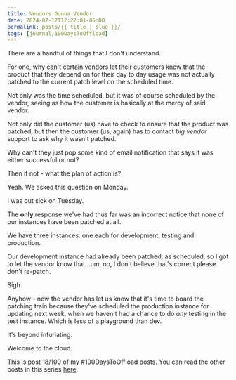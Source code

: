 ```yaml
---
title: Vendors Gonna Vendor
date: 2024-07-17T12:22:01-05:00
permalink: posts/{{ title | slug }}/
tags: [journal,100DaysToOffload]
---
```

There are a handful of things that I don't understand.

For one, why can't certain vendors let their customers know that the product that they depend on for their day to day usage was not actually patched to the current patch level on the scheduled time.

Not only was the time scheduled, but it was of course scheduled by the vendor, seeing as how the customer is basically at the mercy of said vendor. 

Not only did the customer (us) have to check to ensure that the product was patched, but then the customer (us, again) has to contact *big vendor* support to ask why it wasn't patched.

Why can't they just pop some kind of email notification that says it was either successful or not?

Then if not - what the plan of action is?

Yeah. We asked this question on Monday.

I was out sick on Tuesday.

The **only** response we've had thus far was an incorrect notice that none of our instances have been patched at all.

We have three instances: one each for development, testing and production.

Our development instance had already been patched, as scheduled, so I got to let the vendor know that...um, no, I don't believe that's correct please don't re-patch.

Sigh.

Anyhow - now the vendor has let us know that it's time to board the patching train because they've scheduled the production instance for updating next week, when we haven't had a chance to do *any* testing in the test instance. Which is less of a playground than dev.

It's beyond infuriating.

Welcome to the cloud.

This is post 18/100 of my #100DaysToOffload posts. You can read the other posts in this series [here](/tags/100daystooffload).
